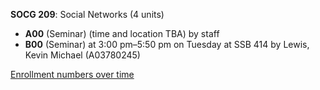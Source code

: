 **SOCG 209**: Social Networks (4 units)

- **A00** (Seminar) (time and location TBA) by staff
- **B00** (Seminar) at 3:00 pm–5:50 pm on Tuesday at SSB 414 by Lewis, Kevin Michael (A03780245)

[Enrollment numbers over time](./SOCG209.tsv)
